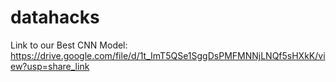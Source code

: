 # datahacks



Link to our Best CNN Model: https://drive.google.com/file/d/1t_ImT5QSe1SggDsPMFMNNjLNQf5sHXkK/view?usp=share_link
